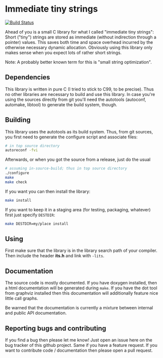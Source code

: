 # Immediate tiny strings

[![Build Status][travis-status]][travis-status]

[travis-status]: https://travis-ci.org/musteresel/immediate-tiny-strings.svg?branch=master

Ahead of you is a small C library for what I called "immediate tiny
strings": Short ("tiny") strings are stored as immediate (without
indirection through a pointer) values.  This saves both time and space
overhead incurred by the otherwise necessary dynamic allocation.
Obviously using this library only makes sense when you expect lots of
rather short strings.

Note: A probably better known term for this is "small string
optimization".


## Dependencies

This library is written in pure C (I tried to stick to C99, to be
precise).  Thus no other libraries are necessary to build and use this
library.  In case you're using the sources directly from git you'll
need the autotools (autoconf, automake, libtool) to generate the build
system, though.


## Building

This library uses the autotools as its build system. Thus, from git
sources, you first need to generate the configure script and associate
files:


``` bash
# in top source directory
autoreconf -fvi
```

Afterwards, or when you got the source from a release, just do the usual

``` bash
# assuming in-source-build; thus in top source directory
./configure
make
make check
```

If you want you can then install the library:

``` bash
make install
```

If you want to keep it in a staging area (for testing, packaging,
whatever) first just specify `DESTDIR`:

``` bash
make DESTDIR=my/place install
```


## Using

First make sure that the library is in the library search path of your
compiler. Then include the header **its.h** and link with `-lits`.


## Documentation

The source code is mostly documented. If you have doxygen installed,
then a html documentation will be generated during `make`. If you have
the dot tool from graphviz installed then this documentation will
additionally feature nice little call graphs.

Be warned that the documentation is currently a mixture between
internal and public API documentation.


## Reporting bugs and contributing

If you find a bug then please let me know! Just open an issue here on
the bug tracker of this github project.  Same if you have a feature
request.  If you want to contribute code / documentation then please
open a pull request.
